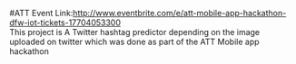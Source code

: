 #ATT 
Event Link:http://www.eventbrite.com/e/att-mobile-app-hackathon-dfw-iot-tickets-17704053300
<br/>
This project is A Twitter hashtag predictor depending on the image uploaded on twitter which was done as part of the ATT Mobile app hackathon
